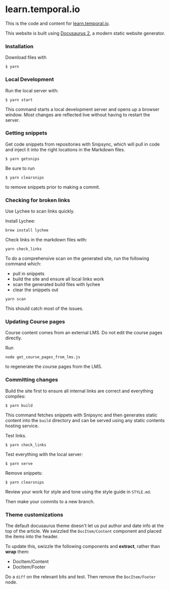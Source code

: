 # learn.temporal.io

This is the code and content for [learn.temporal.io](https://learn.temporal.io).



This website is built using [Docusaurus 2](https://docusaurus.io/), a modern static website generator.

### Installation

Download files with

```
$ yarn
```

### Local Development

Run the local server with:

```gg
$ yarn start
```

This command starts a local development server and opens up a browser window. Most changes are reflected live without having to restart the server.


### Getting snippets


Get code snippets from repositories with Snipsync, which will pull in code and inject it into the right locations in the Markdown files.

```
$ yarn getsnips
```

Be sure to run

```
$ yarn clearsnips
```

to remove snippets prior to making a commit.

### Checking for broken links

Use Lychee to scan links quickly.

Install Lychee:

```
brew install lychee
```

Check links in the markdown files with:

```
yarn check_links
```


To do a comprehensive scan on the generated site, run the following command which:
* pull in snippets
* build the site and ensure all local links work
* scan the generated build files with lychee
* clear the snippets out

```
yarn scan
```

This should catch most of the issues.

### Updating Course pages

Course content comes from an external LMS.  Do not edit the course pages directly.

Run

```
node get_course_pages_from_lms.js
```

to regenerate the course pages from the LMS.


### Committing changes

Build the site first to ensure all internal links are correct and everything compiles:

```
$ yarn build
```

This command fetches snippets with Snipsync and then generates static content into the `build` directory and can be served using any static contents hosting service.

Test links.

```
$ yarn check_links
```


Test everything with the local server:

```
$ yarn serve
```


Remove snippets:

```
$ yarn clearsnips
```

Review your work for style and tone using the style guide in `STYLE.md`.



Then make your commits to a new branch.

### Theme customizations

The default docusaurus theme doesn't let us put author and date info at the top of the article. We swizzled the `DocItem/Content` component and placed
the items into the header.

To update this, swizzle the following components and **extract**, rather than **wrap** them:

* DocItem/Content
* DocItem/Footer

Do a `diff` on  the relevant bits and test. Then remove the `DocItem/Footer` node.






